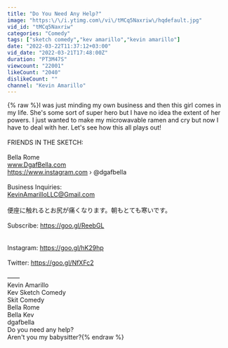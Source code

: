 ```yaml
---
title: "Do You Need Any Help?"
image: "https:\/\/i.ytimg.com\/vi\/tMCq5Naxriw\/hqdefault.jpg"
vid_id: "tMCq5Naxriw"
categories: "Comedy"
tags: ["sketch comedy","kev amarillo","kevin amarillo"]
date: "2022-03-22T11:37:12+03:00"
vid_date: "2022-03-21T17:48:00Z"
duration: "PT3M47S"
viewcount: "22001"
likeCount: "2040"
dislikeCount: ""
channel: "Kevin Amarillo"
---
```

{% raw %}I was just minding my own business and then this girl comes in my life. She's some sort of super hero but I have no idea the extent of her powers. I just wanted to make my microwavable ramen and cry but now I have to deal with her. Let's see how this all plays out!<br /><br />FRIENDS IN THE SKETCH:<br /><br />Bella Rome<br />www.DgafBella.com<br /><a rel="nofollow" target="blank" href="https://www.instagram.com">https://www.instagram.com</a> › @dgafbella<br /><br />Business Inquiries:<br />KevinAmarilloLLC@Gmail.com<br /><br />便座に触れるとお尻が痛くなります。朝もとても寒いです。<br /><br />Subscribe: <a rel="nofollow" target="blank" href="https://goo.gl/ReebGL">https://goo.gl/ReebGL</a><br /><br /><br />Instagram: <a rel="nofollow" target="blank" href="https://goo.gl/hK29hp">https://goo.gl/hK29hp</a><br /><br />Twitter: <a rel="nofollow" target="blank" href="https://goo.gl/NfXFc2">https://goo.gl/NfXFc2</a><br /><br />——<br />Kevin Amarillo<br />Kev Sketch Comedy<br />Skit Comedy<br />Bella Rome <br />Bella Kev<br />dgafbella<br />Do you need any help?<br />Aren't you my babysitter?{% endraw %}
